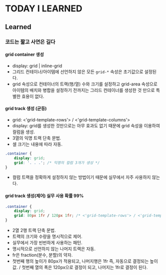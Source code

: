 # TODAY I LEARNED

## Learned

### 코드는 짧고 사연은 길다

#### grid container 생성

- display: grid | inline-grid
- 그리드 컨테이너/아이템에 선언하지 않은 모든 `grid-*` 속성은 초기값으로 설정된다.
- grid 속성으로 컨테이너의 트랙(행/열) 수와 크기를 설정하고 grid-area 속성으로 아이템의 배치와 병합을 설정하기 전까지는 그리드 컨테이너를 생성한 것 만으로 특별한 효용이 없다.

#### grid track 생성 (균등)

- grid: <'grid-template-rows'> / <'grid-template-columns'>
- display: grid를 생성한 것만으로는 아무 효과도 없기 때문에 grid 속성을 이용하여 컬럼을 생성.
- 3열의 익명 트랙 단축 문법.
- 셀 크기는 내용에 따라 자동.

```css
.container {
    display: grid;
    grid: '. . .'; /* 익명의 컬럼 3개가 생성 */
}
```

- 컬럼 트랙을 정확하게 설정하지 않는 방법이기 때문에 실무에서 자주 사용하지 않는다.

#### grid track 생성(제어) 실무 사용 확률 99%

```css
.container {
    display: grid;
    grid: 80px 1fr / 120px 1fr; /* <'grid-template-rows'> / <'grid-template-columns'> */
}
```

- 2열 2행 트랙 단축 문법.
- 트랙의 크기와 수량을 명시적으로 제어.
- 실무에서 가장 빈번하게 사용하는 패턴.
- 명시적으로 선언하지 않는 나머지 트랙은 자동.
- fr은 fraction(분수, 분할)의 약자.
- 첫번째 행의 높이가 80px가 적용되고, 나머지행은 1fr 즉, 자동으로 결정되는 높이값. / 첫번째 열의 폭은 120px으로 결정이 되고, 나머지는 1fr로 결정이 된다.

